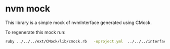 # nvm mock

This library is a simple mock of nvmInterface generated using CMock.

To regenerate this mock run:
```bash
ruby ../../../ext/CMock/lib/cmock.rb   -oproject.yml  ../../../interfaces/nvm/nvm.h
```

